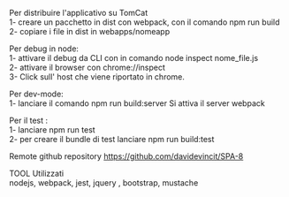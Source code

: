 Per distribuire l'applicativo su TomCat   
 1- creare un pacchetto in dist con webpack, con il comando npm run build  
 2- copiare i file in dist in webapps/nomeapp   

Per debug in node:  
 1- attivare il debug da CLI con in comando node inspect nome_file.js  
 2- attivare il browser con chrome://inspect  
 3- Click sull' host che viene riportato in chrome.
 
Per dev-mode:   
 1- lanciare il comando npm run build:server Si attiva il server webpack   

Per il test :   
 1- lanciare npm run test   
 2- per creare il bundle di test lanciare npm run build:test 
 
Remote github repository   https://github.com/davidevincit/SPA-8
 
 TOOL Utilizzati   
 nodejs, webpack, jest, jquery , bootstrap, mustache 